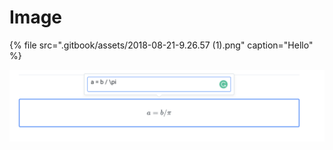 # Image

{% file src=".gitbook/assets/2018-08-21-9.26.57 \(1\).png" caption="Hello" %}

![](.gitbook/assets/2018-08-21-9.26.57.png)

